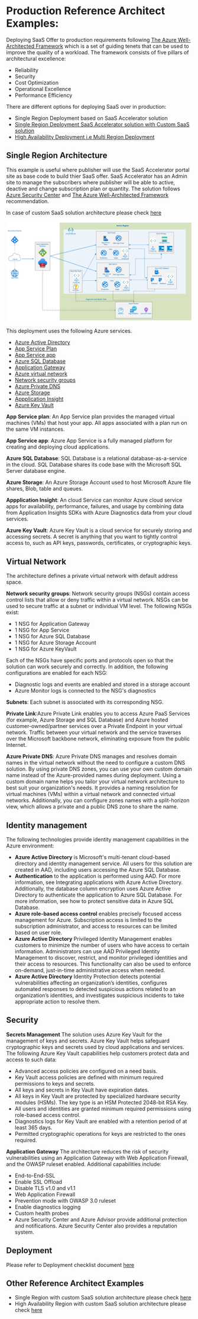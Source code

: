 # Production Reference Architect Examples:
 Deploying SaaS Offer to production requirements following  [The Azure Well-Architected Framework](https://docs.microsoft.com/en-us/azure/architecture/framework/) which is a set of guiding tenets that can be used to improve the quality of a workload. The framework consists of five pillars of architectural excellence:
- Reliability
- Security
- Cost Optimization
- Operational Excellence
- Performance Efficiency

There are different options for deploying SaaS over in production:
- Single Region Deployment based on SaaS Accelerator solution
- [Single Region Deployment SaaS Accelerator solution with Custom SaaS solution](Enterprise-Reference-Architecture-Single-region-saas-rg.md)
- [High Availability Deployment i.e Multi Region Deployment](Enterprise-Reference-Architecture-multi-region-saas-rg.md) 


## Single Region Architecture
This example is useful where publisher will use the SaaS Accelerator portal site as base code to build thier SaaS offer. SaaS Accelerator has an Admin site to manage the subscribers where publisher will be able to active, deactive and change subscription plan or quantity. The solution follows [Azure Security Center](https://azure.microsoft.com/en-us/services/security-center/) and [The Azure Well-Architected Framework](https://docs.microsoft.com/en-us/azure/architecture/framework/) recommendation.


In case of custom SaaS solution architecture please check [here](./Enterprise-Reference-Architecture-Single-region-saas-rg.md)

![SaaS Enterprise](./images/single-region.png)


 This deployment uses the following Azure services.
- [Azure Active Directory](https://docs.microsoft.com/en-us/azure/active-directory/fundamentals/active-directory-whatis)
- [App Service Plan](https://docs.microsoft.com/en-us/azure/app-service/overview-hosting-plans)
- [App Service app](https://docs.microsoft.com/en-us/azure/app-service/overview)
- [Azure SQL Database](https://docs.microsoft.com/en-us/azure/azure-sql/database/sql-database-paas-overview)
- [Application Gateway](https://docs.microsoft.com/en-us/azure/application-gateway/overview)
- [Azure virtual network](https://docs.microsoft.com/en-us/azure/virtual-network/virtual-networks-overview)
- [Network security groups](https://docs.microsoft.com/en-us/azure/virtual-network/network-security-groups-overview)
- [Azure Private DNS](https://docs.microsoft.com/en-us/azure/dns/private-dns-overview)
- [Azure Storage](https://docs.microsoft.com/en-us/azure/storage/common/storage-introduction)
- [Appplication Insight](https://docs.microsoft.com/en-us/azure/azure-monitor/app/app-insights-overview)
- [Azure Key Vault](https://azure.microsoft.com/en-us/services/key-vault/)

**App Service plan**: An App Service plan provides the managed virtual machines (VMs) that host your app. All apps associated with a plan run on the same VM instances.

**App Service app**: Azure App Service is a fully managed platform for creating and deploying cloud applications.

**Azure SQL Database**: SQL Database is a relational database-as-a-service in the cloud. SQL Database shares its code base with the Microsoft SQL Server database engine.

**Azure Storage**: An Azure Storage Account used to host Microsoft Azure file shares, Blob, table and queues.

**Appplication Insight**: An cloud Service can monitor Azure cloud service apps for availability, performance, failures, and usage by combining data from Application Insights SDKs with Azure Diagnostics data from your cloud services. 

**Azure Key Vault**: Azure Key Vault is a cloud service for securely storing and accessing secrets. A secret is anything that you want to tightly control access to, such as API keys, passwords, certificates, or cryptographic keys.

## Virtual Network
The architecture defines a private virtual network with default address space.

**Network security groups**: Network security groups (NSGs) contain access control lists that allow or deny traffic within a virtual network. NSGs can be used to secure traffic at a subnet or individual VM level. The following NSGs exist:

- 1 NSG for Application Gateway
- 1 NSG for App Service
- 1 NSG for Azure SQL Database
- 1 NSG for Azure Storage Account
- 1 NSG for Azure KeyVault

Each of the NSGs have specific ports and protocols open so that the solution can work securely and correctly. In addition, the following configurations are enabled for each NSG:

- Diagnostic logs and events are enabled and stored in a storage account
- Azure Monitor logs is connected to the NSG's diagnostics

**Subnets**: Each subnet is associated with its corresponding NSG.

**Private Link**:Azure Private Link enables you to access Azure PaaS Services (for example, Azure Storage and SQL Database) and Azure hosted customer-owned/partner services over a Private Endpoint in your virtual network. Traffic between your virtual network and the service traverses over the Microsoft backbone network, eliminating exposure from the public Internet.

**Azure Private DNS**: Azure Private DNS manages and resolves domain names in the virtual network without the need to configure a custom DNS solution. By using private DNS zones, you can use your own custom domain name instead of the Azure-provided names during deployment. Using a custom domain name helps you tailor your virtual network architecture to best suit your organization's needs. It provides a naming resolution for virtual machines (VMs) within a virtual network and connected virtual networks. Additionally, you can configure zones names with a split-horizon view, which allows a private and a public DNS zone to share the name.

## Identity management
The following technologies provide identity management capabilities in the Azure environment:

- **Azure Active Directory** is Microsoft's multi-tenant cloud-based directory and identity management service. All users for this solution are created in AAD, including users accessing the Azure SQL Database.
- **Authentication** to the application is performed using AAD. For more information, see Integrating applications with Azure Active Directory. Additionally, the database column encryption uses Azure Active Directory to authenticate the application to Azure SQL Database. For more information, see how to protect sensitive data in Azure SQL Database.
- **Azure role-based access control** enables precisely focused access management for Azure. Subscription access is limited to the subscription administrator, and access to resources can be limited based on user role.
- **Azure Active Directory** Privileged Identity Management enables customers to minimize the number of users who have access to certain information. Administrators can use AAD Privileged Identity Management to discover, restrict, and monitor privileged identities and their access to resources. This functionality can also be used to enforce on-demand, just-in-time administrative access when needed.
- **Azure Active Directory** Identity Protection detects potential vulnerabilities affecting an organization’s identities, configures automated responses to detected suspicious actions related to an organization’s identities, and investigates suspicious incidents to take appropriate action to resolve them.

## Security
**Secrets Management** The solution uses Azure Key Vault for the management of keys and secrets. Azure Key Vault helps safeguard cryptographic keys and secrets used by cloud applications and services. The following Azure Key Vault capabilities help customers protect data and access to such data:

- Advanced access policies are configured on a need basis.
- Key Vault access policies are defined with minimum required permissions to keys and secrets.
- All keys and secrets in Key Vault have expiration dates.
- All keys in Key Vault are protected by specialized hardware security modules (HSMs). The key type is an HSM Protected 2048-bit RSA Key.
- All users and identities are granted minimum required permissions using role-based access control.
- Diagnostics logs for Key Vault are enabled with a retention period of at least 365 days.
- Permitted cryptographic operations for keys are restricted to the ones required.

**Application Gateway** The architecture reduces the risk of security vulnerabilities using an Application Gateway with Web Application Firewall, and the OWASP ruleset enabled. Additional capabilities include:
- End-to-End-SSL
- Enable SSL Offload
- Disable TLS v1.0 and v1.1
- Web Application Firewall
- Prevention mode with OWASP 3.0 ruleset
- Enable diagnostics logging
- Custom health probes
- Azure Security Center and Azure Advisor provide additional protection and notifications. Azure Security Center also provides a reputation system.


## Deployment
Please refer to Deployment checklist document [here](Enterprise-Reference-Architecture-Checklist.md)

## Other Reference Architect Examples
- Single Region with custom SaaS solution architecture please check [here](./Enterprise-Reference-Architecture-Single-region-saas-rg.md)
- High Availability Region with custom SaaS solution architecture please check [here](./Enterprise-Reference-Architecture-multi-region-saas-rg.md)
 